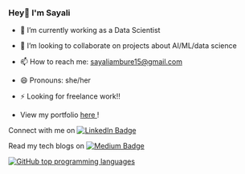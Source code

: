 ### Hey👋  I'm Sayali

- 🔭 I’m currently working as a Data Scientist
- 👯 I’m looking to collaborate on projects about AI/ML/data science
- 📫 How to reach me: sayaliambure15@gmail.com
- 😄 Pronouns: she/her
- ⚡ Looking for freelance work!!

- View my portfolio <a href='https://portfolio-website-black-delta.vercel.app/' target="_blank">here </a> !


<p> Connect with me on   
<a href="https://www.linkedin.com/in/sayali-ambure"><img src="https://img.shields.io/badge/LinkedIn-blue?style=for-the-badge&logo=linkedin&logoColor=white" alt="LinkedIn Badge"></a>
</p>

<p> Read my tech blogs on   
<a href="https://medium.com/@sayaliambure15"><img src="https://img.shields.io/badge/Medium-12100E?style=for-the-badge&logo=medium&logoColor=white" alt="Medium Badge"></a>
</p>


[![GitHub top programming languages](https://github-readme-stats.vercel.app/api/top-langs/?username=sayaliambure&langs_count=8&layout=compact&theme=dark)](https://github.com/anuraghazra/github-readme-stats)
